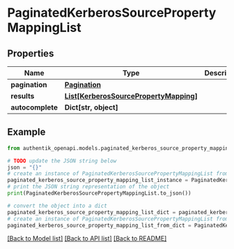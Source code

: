 # PaginatedKerberosSourcePropertyMappingList


## Properties

Name | Type | Description | Notes
------------ | ------------- | ------------- | -------------
**pagination** | [**Pagination**](Pagination.md) |  | 
**results** | [**List[KerberosSourcePropertyMapping]**](KerberosSourcePropertyMapping.md) |  | 
**autocomplete** | **Dict[str, object]** |  | 

## Example

```python
from authentik_openapi.models.paginated_kerberos_source_property_mapping_list import PaginatedKerberosSourcePropertyMappingList

# TODO update the JSON string below
json = "{}"
# create an instance of PaginatedKerberosSourcePropertyMappingList from a JSON string
paginated_kerberos_source_property_mapping_list_instance = PaginatedKerberosSourcePropertyMappingList.from_json(json)
# print the JSON string representation of the object
print(PaginatedKerberosSourcePropertyMappingList.to_json())

# convert the object into a dict
paginated_kerberos_source_property_mapping_list_dict = paginated_kerberos_source_property_mapping_list_instance.to_dict()
# create an instance of PaginatedKerberosSourcePropertyMappingList from a dict
paginated_kerberos_source_property_mapping_list_from_dict = PaginatedKerberosSourcePropertyMappingList.from_dict(paginated_kerberos_source_property_mapping_list_dict)
```
[[Back to Model list]](../README.md#documentation-for-models) [[Back to API list]](../README.md#documentation-for-api-endpoints) [[Back to README]](../README.md)


